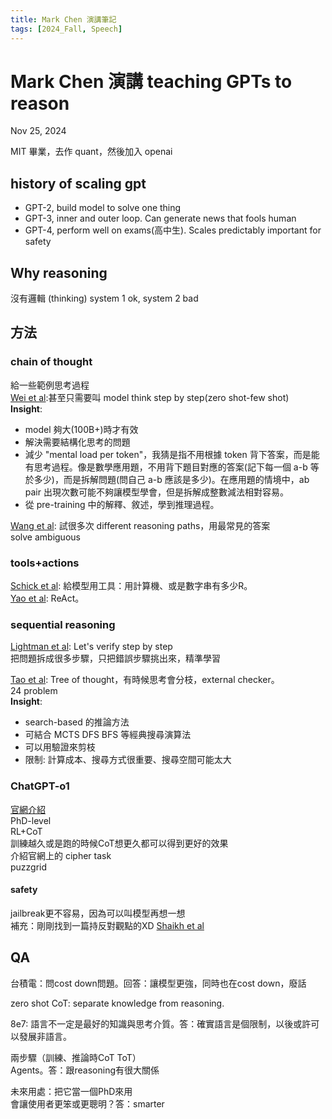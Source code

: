 ```yaml
---
title: Mark Chen 演講筆記
tags: [2024_Fall, Speech]
---
```

<!-- HackMD ID:cTzDIFZGTI2g_Y_Mr-njFQ -->  

# Mark Chen 演講 teaching GPTs to reason  

Nov 25, 2024  

MIT 畢業，去作 quant，然後加入 openai  

## history of scaling gpt  

* GPT-2, build model to solve one thing  
* GPT-3, inner and outer loop. Can generate news that fools human  
* GPT-4, perform well on exams(高中生). Scales predictably important for safety  

## Why reasoning  

沒有邏輯 (thinking) system 1 ok, system 2 bad  

## 方法  

### chain of thought  

給一些範例思考過程  
[Wei et al](https://arxiv.org/abs/2201.11903):甚至只需要叫 model think step by step(zero shot-few shot)  
**Insight**:  
* model 夠大(100B+)時才有效  
* 解決需要結構化思考的問題  
* 減少 "mental load per token"，我猜是指不用根據 token 背下答案，而是能有思考過程。像是數學應用題，不用背下題目對應的答案(記下每一個 a-b 等於多少)，而是拆解問題(問自己 a-b 應該是多少)。在應用題的情境中，ab pair 出現次數可能不夠讓模型學會，但是拆解成整數減法相對容易。  
* 從 pre-training 中的解釋、敘述，學到推理過程。  

[Wang et al](https://arxiv.org/abs/2203.11171): 試很多次 different reasoning paths，用最常見的答案  
solve ambiguous  

### tools+actions  

[Schick et al](https://arxiv.org/abs/2302.04761): 給模型用工具：用計算機、或是數字串有多少R。  
[Yao et al](https://arxiv.org/abs/2210.03629): ReAct。  

### sequential reasoning  

[Lightman et al](https://arxiv.org/abs/2305.20050): Let's verify step by step  
把問題拆成很多步驟，只把錯誤步驟挑出來，精準學習  

[Tao et al](https://arxiv.org/abs/2305.10601): Tree of thought，有時候思考會分枝，external checker。  
24 problem  
**Insight**:  
* search-based 的推論方法  
* 可結合 MCTS DFS BFS 等經典搜尋演算法  
* 可以用驗證來剪枝  
* 限制: 計算成本、搜尋方式很重要、搜尋空間可能太大  

### ChatGPT-o1  

[官網介紹](https://openai.com/index/learning-to-reason-with-llms/)  
PhD-level  
RL+CoT  
訓練越久或是跑的時候CoT想更久都可以得到更好的效果  
介紹官網上的 cipher task  
puzzgrid  

#### safety  

jailbreak更不容易，因為可以叫模型再想一想  
補充：剛剛找到一篇持反對觀點的XD [Shaikh et al](https://arxiv.org/abs/2212.08061)  


## QA  

台積電：問cost down問題。回答：讓模型更強，同時也在cost down，廢話  

zero shot CoT: separate knowledge from reasoning.  

8e7: 語言不一定是最好的知識與思考介質。答：確實語言是個限制，以後或許可以發展非語言。  

兩步驟（訓練、推論時CoT ToT）  
Agents。答：跟reasoning有很大關係  

未來用處：把它當一個PhD來用  
會讓使用者更笨或更聰明？答：smarter  